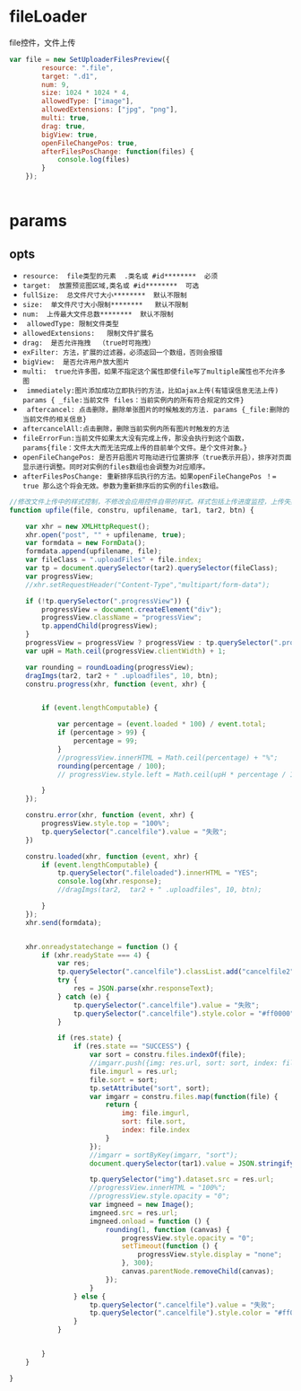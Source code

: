 # fileLoader
file控件，文件上传
```javascript
var file = new SetUploaderFilesPreview({
        resource: ".file",
        target: ".d1",
        num: 9,
        size: 1024 * 1024 * 4,
        allowedType: ["image"],
        allowedExtensions: ["jpg", "png"],
        multi: true,
        drag: true,
        bigView: true,
        openFileChangePos: true,
        afterFilesPosChange: function(files) {
            console.log(files)
        }
    });
    
```

# params
## opts
- ``` resource:  file类型的元素  .类名或 #id********  必须 ```
- ``` target:  放置预览图区域,类名或 #id********  可选 ```
- ``` fullSize:  总文件尺寸大小********  默认不限制 ```
- ``` size:  单文件尺寸大小限制********   默认不限制 ```
- ```num:  上传最大文件总数********  默认不限制 ```
- ``` allowedType: 限制文件类型```
- ```allowedExtensions:   限制文件扩展名```
- ```drag:  是否允许拖拽  （true时可拖拽）```
- ```exFilter: 方法，扩展的过滤器，必须返回一个数组，否则会报错```
- ```bigView:  是否允许用户放大图片```
- ```multi:  true允许多图，如果不指定这个属性即使file写了multiple属性也不允许多图```
- ``` immediately:图片添加成功立即执行的方法，比如ajax上传(有错误信息无法上传) params { _file:当前文件 files：当前实例内的所有符合规定的文件}```
- ``` aftercancel: 点击删除，删除单张图片的时候触发的方法. params {_file:删除的当前文件的相关信息}```
- ```aftercancelAll:点击删除，删除当前实例内所有图片时触发的方法```
- ```fileErrorFun:当前文件如果太大没有完成上传，那没会执行到这个函数，params{file：文件太大而无法完成上传的目前单个文件。是个文件对象。}```
- ```openFileChangePos: 是否开启图片可拖动进行位置排序（true表示开启），排序对页面显示进行调整。同时对实例的files数组也会调整为对应顺序。```
- ```afterFilesPosChange: 重新排序后执行的方法。如果openFileChangePos ！= true 那么这个将会无效。参数为重新排序后的实例的files数组。```



```javascript
//修改文件上传中的样式控制，不修改会应用控件自带的样式。样式包括上传进度监控，上传失败成功监控
function upfile(file, constru, upfilename, tar1, tar2, btn) {

    var xhr = new XMLHttpRequest();
    xhr.open("post", "" + upfilename, true);
    var formdata = new FormData();
    formdata.append(upfilename, file);
    var fileClass = ".uploadFiles" + file.index;
    var tp = document.querySelector(tar2).querySelector(fileClass);
    var progressView;
    //xhr.setRequestHeader("Content-Type","multipart/form-data");

    if (!tp.querySelector(".progressView")) {
        progressView = document.createElement("div");
        progressView.className = "progressView";
        tp.appendChild(progressView);
    }
    progressView = progressView ? progressView : tp.querySelector(".progressView");
    var upH = Math.ceil(progressView.clientWidth) + 1;

    var rounding = roundLoading(progressView);
    dragImgs(tar2, tar2 + " .uploadfiles", 10, btn);
    constru.progress(xhr, function (event, xhr) {


        if (event.lengthComputable) {

            var percentage = (event.loaded * 100) / event.total;
            if (percentage > 99) {
                percentage = 99;
            }
            //progressView.innerHTML = Math.ceil(percentage) + "%";
            rounding(percentage / 100);
            // progressView.style.left = Math.ceil(upH * percentage / 100) + "px";

        }
    });

    constru.error(xhr, function (event, xhr) {
        progressView.style.top = "100%";
        tp.querySelector(".cancelfile").value = "失败";
    })

    constru.loaded(xhr, function (event, xhr) {
        if (event.lengthComputable) {
            tp.querySelector(".fileloaded").innerHTML = "YES";
            console.log(xhr.response);
            //dragImgs(tar2,  tar2 + " .uploadfiles", 10, btn);

        }
    });
    xhr.send(formdata);


    xhr.onreadystatechange = function () {
        if (xhr.readyState === 4) {
            var res;
            tp.querySelector(".cancelfile").classList.add("cancelfile2");
            try {
                res = JSON.parse(xhr.responseText);
            } catch (e) {
                tp.querySelector(".cancelfile").value = "失败";
                tp.querySelector(".cancelfile").style.color = "#ff0000";
            }

            if (res.state) {
                if (res.state == "SUCCESS") {
                    var sort = constru.files.indexOf(file);
                    //imgarr.push({img: res.url, sort: sort, index: file.index});
                    file.imgurl = res.url;
                    file.sort = sort;
                    tp.setAttribute("sort", sort);
                    var imgarr = constru.files.map(function(file) {
                        return {
                            img: file.imgurl,
                            sort: file.sort,
                            index: file.index
                        }
                    });
                    //imgarr = sortByKey(imgarr, "sort");
                    document.querySelector(tar1).value = JSON.stringify(imgarr);

                    tp.querySelector("img").dataset.src = res.url;
                    //progressView.innerHTML = "100%";
                    //progressView.style.opacity = "0";
                    var imgneed = new Image();
                    imgneed.src = res.url;
                    imgneed.onload = function () {
                        rounding(1, function (canvas) {
                            progressView.style.opacity = "0";
                            setTimeout(function () {
                                progressView.style.display = "none";
                            }, 300);
                            canvas.parentNode.removeChild(canvas);
                        });
                    }
                } else {
                    tp.querySelector(".cancelfile").value = "失败";
                    tp.querySelector(".cancelfile").style.color = "#ff0000";
                }
            }


        }
    }

}
```
